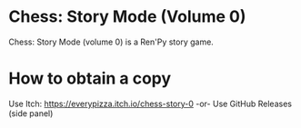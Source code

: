 # Chess: Story Mode (Volume 0)
Chess: Story Mode (volume 0) is a Ren'Py story game.

# How to obtain a copy 
Use Itch: https://everypizza.itch.io/chess-story-0
-or-
Use GitHub Releases (side panel)
